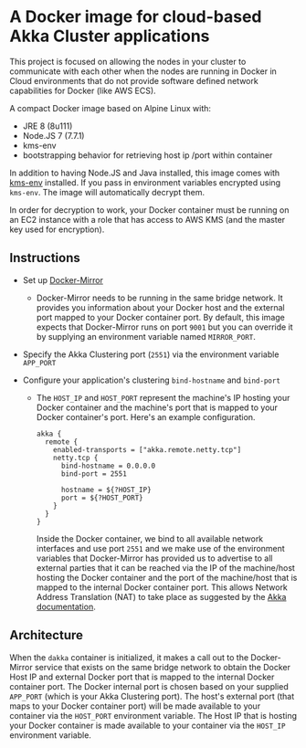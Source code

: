 # A Docker image for cloud-based Akka Cluster applications
This project is focused on allowing the nodes in your cluster to communicate with each other when the nodes are running 
in Docker in Cloud environments that do not provide software defined network capabilities for Docker (like AWS ECS).

A compact Docker image based on Alpine Linux with:
- JRE 8 (8u111)
- Node.JS 7 (7.7.1)
- kms-env 
- bootstrapping behavior for retrieving host ip /port within container

In addition to having Node.JS and Java installed, this image comes with [kms-env](https://github.com/ukayani/kms-env) 
installed. If you pass in environment variables encrypted using `kms-env`. The image will automatically decrypt them. 

In order for decryption to work, your Docker container must be running on an EC2 instance with a role that has access 
to AWS KMS (and the master key used for encryption).

## Instructions
- Set up [Docker-Mirror](https://github.com/LoyaltyOne/docker-mirror) 
  - Docker-Mirror needs to be running in the same bridge network. It provides you information about your Docker host 
    and the external port mapped to your Docker container port. By default, this image expects that Docker-Mirror runs 
    on port `9001` but you can override it by supplying an environment variable named `MIRROR_PORT`.

- Specify the Akka Clustering port (`2551`) via the environment variable `APP_PORT`

- Configure your application's clustering `bind-hostname` and `bind-port`
  - The `HOST_IP` and `HOST_PORT` represent the machine's IP hosting your Docker container and the machine's port that 
  is mapped to your Docker container's port. Here's an example configuration.
      ```hocon
      akka {
        remote {
          enabled-transports = ["akka.remote.netty.tcp"]
          netty.tcp {
            bind-hostname = 0.0.0.0
            bind-port = 2551
      
            hostname = ${?HOST_IP}
            port = ${?HOST_PORT}
          }
        }
      }
      ```
      Inside the Docker container, we bind to all available network interfaces and use port `2551` and we make use of 
      the environment variables that Docker-Mirror has provided us to advertise to all external parties that it can be 
      reached via the IP of the machine/host hosting the Docker container and the port of the machine/host that is 
      mapped to the internal Docker container port. This allows Network Address Translation (NAT) to take place as 
      suggested by the [Akka documentation](http://doc.akka.io/docs/akka/current/scala/remoting.html#akka-behind-nat-or-in-a-docker-container).

## Architecture
When the `dakka` container is initialized, it makes a call out to the Docker-Mirror service that exists on the same 
bridge network to obtain the Docker Host IP and external Docker port that is mapped to the internal Docker container 
port. The Docker internal port is chosen based on your supplied `APP_PORT` (which is your Akka Clustering port). The 
host's external port (that maps to your Docker container port) will be made available to your container via the 
`HOST_PORT` environment variable. The Host IP that is hosting your Docker container is made available to your container 
via the `HOST_IP` environment variable.

